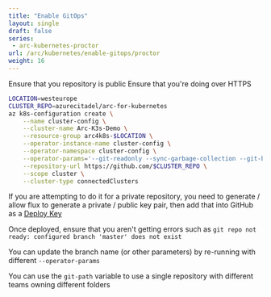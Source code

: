 ```yaml
---
title: "Enable GitOps"
layout: single
draft: false
series:
 - arc-kubernetes-proctor
url: /arc/kubernetes/enable-gitops/proctor
weight: 16
---
```


Ensure that you repository is public
Ensure that you're doing over HTTPS

```bash
LOCATION=westeurope
CLUSTER_REPO=azurecitadel/arc-for-kubernetes
az k8s-configuration create \
    --name cluster-config \
    --cluster-name Arc-K3s-Demo \
    --resource-group arc4k8s-$LOCATION \
    --operator-instance-name cluster-config \
    --operator-namespace cluster-config \
    --operator-params='--git-readonly --sync-garbage-collection --git-branch=main --git-path=cluster-config' \
    --repository-url https://github.com/$CLUSTER_REPO \
    --scope cluster \
    --cluster-type connectedClusters
```

If you are attempting to do it for a private repository, you need to generate / allow flux to generate a private / public key pair, then add that into GitHub as a [Deploy Key](https://docs.github.com/en/developers/overview/managing-deploy-keys#setup-2)

Once deployed, ensure that you aren't getting errors such as `git repo not ready: configured branch 'master' does not exist`

You can update the branch name (or other parameters) by re-running with different `--operator-params`

You can use the `git-path` variable to use a single repository with different teams owning different folders
